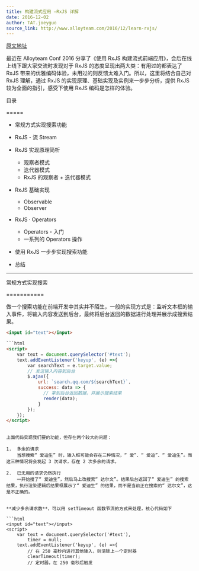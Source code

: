 ```yaml
---
title: 构建流式应用 —RxJS 详解
date: 2016-12-02
author: TAT.joeyguo
source_link: http://www.alloyteam.com/2016/12/learn-rxjs/
---
```


<!-- {% raw %} - for jekyll -->

[原文地址](https://github.com/joeyguo/blog/issues/11)

最近在 Alloyteam Conf 2016 分享了《使用 RxJS 构建流式前端应用》，会后在线上线下跟大家交流时发现对于 RxJS 的态度呈现出两大类：有用过的都表达了 RxJS 带来的优雅编码体验，未用过的则反馈太难入门。所以，这里将结合自己对 RxJS 理解，通过 RxJS 的实现原理、基础实现及实例来一步步分析，提供 RxJS 较为全面的指引，感受下使用 RxJS 编码是怎样的体验。

目录  

=====

-   常规方式实现搜索功能
-   RxJS・流 Stream
-   RxJS 实现原理简析

    -   观察者模式
    -   迭代器模式
    -   RxJS 的观察者 + 迭代器模式
-   RxJS 基础实现

    -   Observable
    -   Observer
-   RxJS · Operators

    -   Operators・入门
    -   一系列的 Operators 操作
-   使用 RxJS 一步步实现搜索功能
-   总结

* * *

常规方式实现搜索  

===========

做一个搜索功能在前端开发中其实并不陌生，一般的实现方式是：监听文本框的输入事件，将输入内容发送到后台，最终将后台返回的数据进行处理并展示成搜索结果。

````html
<input id="text"></input>

```html
<script>
    var text = document.querySelector('#text');
    text.addEventListener('keyup', (e) =>{
        var searchText = e.target.value;
        // 发送输入内容到后台
        $.ajax({
            url: `search.qq.com/${searchText}`,
            success: data => {
              // 拿到后台返回数据，并展示搜索结果
              render(data);
            }
        });
    });
</script>
````

````

上面代码实现我们要的功能，但存在两个较大的问题：

1.  多余的请求  
    当想搜索“ 爱迪生” 时，输入框可能会存在三种情况，“ 爱”、“ 爱迪”、“ 爱迪生”。而这三种情况将会发起 3 次请求，存在 2 次多余的请求。
    
2.  已无用的请求仍然执行  
    一开始搜了“ 爱迪生”，然后马上改搜索“ 达尔文”。结果后台返回了“ 爱迪生” 的搜索结果，执行渲染逻辑后结果框展示了“ 爱迪生” 的结果，而不是当前正在搜索的“ 达尔文”，这是不正确的。
    

**减少多余请求数**，可以用 setTimeout 函数节流的方式来处理，核心代码如下

```html
<input id="text"></input>
<script>
    var text = document.querySelector('#text'),
        timer = null;
    text.addEventListener('keyup', (e) =>{
        // 在 250 毫秒内进行其他输入，则清除上一个定时器
        clearTimeout(timer);
        // 定时器，在 250 毫秒后触发
        
````


<!-- {% endraw %} - for jekyll -->